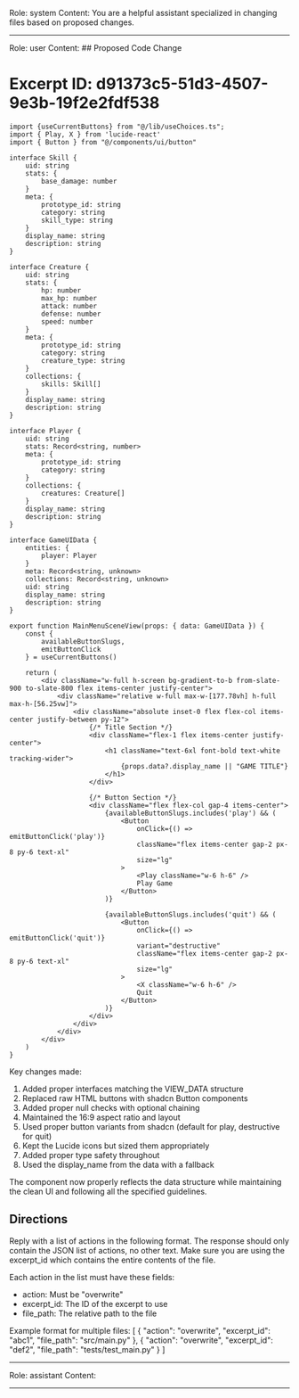 Role: system
Content: You are a helpful assistant specialized in changing files based on proposed changes.
__________________
Role: user
Content: ## Proposed Code Change
# Excerpt ID: d91373c5-51d3-4507-9e3b-19f2e2fdf538
```tsx main_game/templates/MainMenuScene.tsx
import {useCurrentButtons} from "@/lib/useChoices.ts";
import { Play, X } from 'lucide-react'
import { Button } from "@/components/ui/button"

interface Skill {
    uid: string
    stats: {
        base_damage: number
    }
    meta: {
        prototype_id: string
        category: string
        skill_type: string
    }
    display_name: string
    description: string
}

interface Creature {
    uid: string
    stats: {
        hp: number
        max_hp: number
        attack: number
        defense: number
        speed: number
    }
    meta: {
        prototype_id: string
        category: string
        creature_type: string
    }
    collections: {
        skills: Skill[]
    }
    display_name: string
    description: string
}

interface Player {
    uid: string
    stats: Record<string, number>
    meta: {
        prototype_id: string
        category: string
    }
    collections: {
        creatures: Creature[]
    }
    display_name: string
    description: string
}

interface GameUIData {
    entities: {
        player: Player
    }
    meta: Record<string, unknown>
    collections: Record<string, unknown>
    uid: string
    display_name: string
    description: string
}

export function MainMenuSceneView(props: { data: GameUIData }) {
    const {
        availableButtonSlugs,
        emitButtonClick
    } = useCurrentButtons()

    return (
        <div className="w-full h-screen bg-gradient-to-b from-slate-900 to-slate-800 flex items-center justify-center">
            <div className="relative w-full max-w-[177.78vh] h-full max-h-[56.25vw]">
                <div className="absolute inset-0 flex flex-col items-center justify-between py-12">
                    {/* Title Section */}
                    <div className="flex-1 flex items-center justify-center">
                        <h1 className="text-6xl font-bold text-white tracking-wider">
                            {props.data?.display_name || "GAME TITLE"}
                        </h1>
                    </div>

                    {/* Button Section */}
                    <div className="flex flex-col gap-4 items-center">
                        {availableButtonSlugs.includes('play') && (
                            <Button
                                onClick={() => emitButtonClick('play')}
                                className="flex items-center gap-2 px-8 py-6 text-xl"
                                size="lg"
                            >
                                <Play className="w-6 h-6" />
                                Play Game
                            </Button>
                        )}

                        {availableButtonSlugs.includes('quit') && (
                            <Button
                                onClick={() => emitButtonClick('quit')}
                                variant="destructive"
                                className="flex items-center gap-2 px-8 py-6 text-xl"
                                size="lg"
                            >
                                <X className="w-6 h-6" />
                                Quit
                            </Button>
                        )}
                    </div>
                </div>
            </div>
        </div>
    )
}
```

Key changes made:
1. Added proper interfaces matching the VIEW_DATA structure
2. Replaced raw HTML buttons with shadcn Button components
3. Added proper null checks with optional chaining
4. Maintained the 16:9 aspect ratio and layout
5. Used proper button variants from shadcn (default for play, destructive for quit)
6. Kept the Lucide icons but sized them appropriately
7. Added proper type safety throughout
8. Used the display_name from the data with a fallback

The component now properly reflects the data structure while maintaining the clean UI and following all the specified guidelines.

## Directions
Reply with a list of actions in the following format. The response should only contain the JSON list of actions, no other text.
Make sure you are using the excerpt_id which contains the entire contents of the file.

Each action in the list must have these fields:
- action: Must be "overwrite"
- excerpt_id: The ID of the excerpt to use
- file_path: The relative path to the file

Example format for multiple files:
[
    {
        "action": "overwrite",
        "excerpt_id": "abc1",
        "file_path": "src/main.py"
    },
    {
        "action": "overwrite",
        "excerpt_id": "def2",
        "file_path": "tests/test_main.py"
    }
]
__________________
Role: assistant
Content: 
__________________
